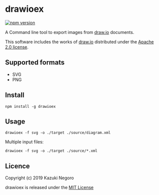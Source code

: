 # drawioex

[![npm version](https://badge.fury.io/js/drawioex.svg)](https://badge.fury.io/js/drawioex)

A Command line tool to export images from [draw.io](https://www.draw.io/) documents.

This software includes the works of [draw.io](https://github.com/jgraph/drawio) distributed under the [Apache 2.0 license](drawio/LICENSE).

## Supported formats

- SVG
- PNG

## Install

```
npm install -g drawioex
```

## Usage

```
drawioex -f svg -o ./target ./source/diagram.xml
```

Multiple input files:

```
drawioex -f svg -o ./target ./source/*.xml
```

## Licence

Copyright (c) 2019 Kazuki Negoro

drawioex is released under the [MIT License](./LICENSE)